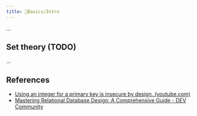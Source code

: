 ```yaml
---
title: 🌱Basics/Intro
---
```

...

## Set theory (TODO)
...

## References

- [Using an integer for a primary key is insecure by design. (youtube.com)](https://www.youtube.com/watch?v=z-LFJ6zgTnY)
- [Mastering Relational Database Design: A Comprehensive Guide - DEV Community](https://dev.to/louaiboumediene/mastering-relational-database-design-a-comprehensive-guide-3jh8?ref=dailydev)